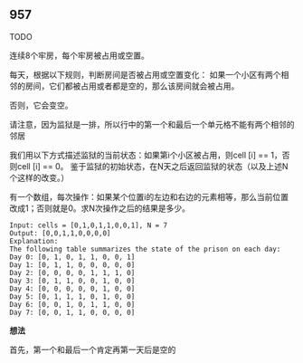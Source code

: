 ## 957

TODO

连续8个牢房，每个牢房被占用或空置。

每天，根据以下规则，判断房间是否被占用或空置变化：
如果一个小区有两个相邻的房间，它们都被占用或者都是空的，那么该房间就会被占用。

否则，它会变空。

请注意，因为监狱是一排，所以行中的第一个和最后一个单元格不能有两个相邻的邻居

我们用以下方式描述监狱的当前状态：如果第i个小区被占用，则cell [i] == 1，否则cell [i] == 0。
鉴于监狱的初始状态，在N天之后返回监狱的状态（以及上述N个这样的改变。）

有一个数组，每次操作：如果某个位置i的左边和右边的元素相等，那么当前位置改成1；否则就是0。求N次操作之后的结果是多少。

```
Input: cells = [0,1,0,1,1,0,0,1], N = 7
Output: [0,0,1,1,0,0,0,0]
Explanation: 
The following table summarizes the state of the prison on each day:
Day 0: [0, 1, 0, 1, 1, 0, 0, 1]
Day 1: [0, 1, 1, 0, 0, 0, 0, 0]
Day 2: [0, 0, 0, 0, 1, 1, 1, 0]
Day 3: [0, 1, 1, 0, 0, 1, 0, 0]
Day 4: [0, 0, 0, 0, 0, 1, 0, 0]
Day 5: [0, 1, 1, 1, 0, 1, 0, 0]
Day 6: [0, 0, 1, 0, 1, 1, 0, 0]
Day 7: [0, 0, 1, 1, 0, 0, 0, 0]
```

**想法**

首先，第一个和最后一个肯定再第一天后是空的

